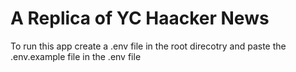 # A Replica of YC Haacker News

To run this app create a .env file in the root direcotry and paste the .env.example file in the .env file 